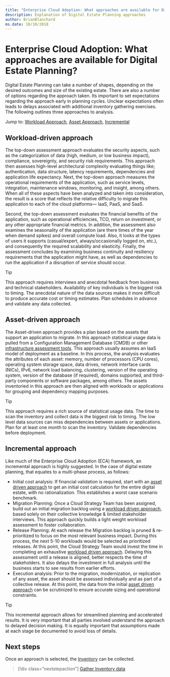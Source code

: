 ```yaml
---
title: "Enterprise Cloud Adoption: What approaches are available for Digital Estate Planning?"
description: Explanation of Digital Estate Planning approaches
author: BrianBlanchard
ms.date: 10/10/2018
---
```


# Enterprise Cloud Adoption: What approaches are available for Digital Estate Planning?

Digital Estate Planning can take a number of shapes, depending on the desired outcomes and size of the existing estate. There are also a number of options regarding the approach taken. Its important to set expectations regarding the approach early in planning cycles. Unclear expectations often leads to delays associated with additional inventory gathering exercises. The following outlines three approaches to analysis.

Jump to: [Workload Approach](#workload-driven-approach), [Asset Approach](#asset-driven-approach), [Incremental](#incremental-approach)

## Workload-driven approach

The top-down assessment approach evaluates the security aspects, such as the categorization of data (high, medium, or low business impact), compliance, sovereignty, and security risk requirements. This approach then assesses high-level architectural complexity evaluating things like; authentication, data structure, latency requirements, dependencies and application life expectancy. Next, the top-down approach measures the operational requirements of the application, such as service levels, integration, maintenance windows, monitoring, and insight, among others. When all of these aspects have been analyzed and taken into consideration, the result is a score that reflects the relative difficulty to migrate this application to each of the cloud platforms— IaaS, PaaS, and SaaS.

Second, the top-down assessment evaluates the financial benefits of the application, such as operational efficiencies, TCO, return on investment, or any other appropriate financial metrics. In addition, the assessment also examines the seasonality of the application (are there times of the year when demand spikes) and overall compute load. Also, it looks at the types of users it supports (casual/expert, always/occasionally logged on, etc.), and consequently the required scalability and elasticity. Finally, the assessment concludes by examining business continuity and resiliency requirements that the application might have, as well as dependencies to run the application if a disruption of service should occur.

> [!TIP]
> This approach requires interviews and anecdotal feedback from business and technical stakeholders. Availability of key individuals is the biggest risk to timing.
> The anecdotal nature of the data sources makes it more difficult to produce accurate cost or timing estimates.
> Plan schedules in advance and validate any data collected.

## Asset-driven approach

The Asset-driven approach provides a plan based on the assets that support an application to migrate. In this approach statistical usage data is pulled from a Configuration Management Database (CMDB) or other [infrastructure assessment tools](../migration/plan/infrastructure-assessment-tools.md). This approach usually assumes an IaaS model of deployment as a baseline. In this process, the analysis evaluates the attributes of each asset: memory, number of processors (CPU cores), operating system storage space, data drives, network interface cards (NICs), IPv6, network load balancing, clustering, version of the operating system, version of the database (if required), domains supported, and third-party components or software packages, among others. The assets inventoried in this approach are then aligned with workloads or applications for grouping and dependency mapping purposes.

> [!TIP]
> This approach requires a rich source of statistical usage data. The time to scan the inventory and collect data is the biggest risk to timing.
> The low level data sources can miss dependencies between assets or applications.
> Plan for at least one month to scan the inventory. Validate dependencies before deployment.

## Incremental approach

Like much of the Enterprise Cloud Adoption (ECA) framework, an incremental approach is highly suggested. In the case of digital estate planning, that equates to a multi-phase process, as follows:

* Initial cost analysis: If financial validation is required, start with an [asset driven approach](#asset-driven-approach) to get an initial cost calculation for the entire digital estate, with no rationalization. This establishes a worst case scenario benchmark.
* Migration Planning: Once a Cloud Strategy Team has been assigned, build out an initial migration backlog using a [workload driven approach](#workload-driven-approach), based solely on their collective knowledge & limited stakeholder interviews. This approach quickly builds a light weight workload assessment to foster collaboration.
* Release Planning: At each release the Migration backlog is pruned & re-prioritized to focus on the most relevant business impact. During this process, the next 5-10 workloads would be selected as prioritized releases. At this point, the Cloud Strategy Team would invest the time in completing an exhaustive [workload driven approach](#workload-driven-approach). Delaying this assessment until a release is aligned, better respects the time of stakeholders. It also delays the investment in full analysis until the business starts to see results from earlier efforts.
* Execution analysis: Prior to the migration, modernization, or replication of any asset, the asset should be assessed individually and as part of a collective release. At this point, the data from the initial [asset driven approach](#asset-driven-approach) can be scrutinized to ensure accurate sizing and operational constraints.

> [!TIP]
> This incremental approach allows for streamlined planning and accelerated results. It is very important that all parties involved understand the approach to delayed decision making. It is equally important that assumptions made at each stage be documented to avoid loss of details.

## Next steps

Once an approach is selected, the [Inventory](inventory.md) can be collected.

> [!div class="nextstepaction"]
> [Gather Inventory data](inventory.md)